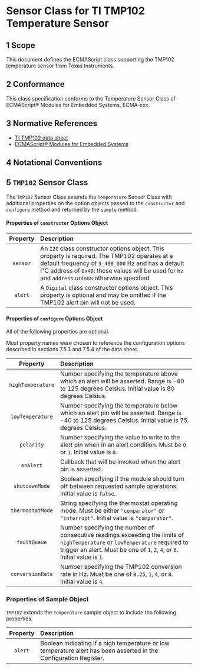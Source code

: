 
# Sensor Class for TI TMP102 Temperature Sensor

## 1 Scope

This document defines the ECMAScript class supporting the TMP102 temperature sensor from Texas Instruments.

## 2 Conformance

This class specification conforms to the Temperature Sensor Class of ECMAScript® Modules for Embedded Systems, ECMA-xxx.

## 3 Normative References

- [TI TMP102 data sheet](https://www.ti.com/lit/ds/symlink/tmp102.pdf)
- [ECMAScript® Modules for Embedded Systems](https://EcmaTC53.github.io/spec/web/spec.html)

## 4 Notational Conventions

## 5 `TMP102` Sensor Class

The `TMP102` Sensor Class extends the `Temperature` Sensor Class with additional properties on the option objects passed to the `constructor` and `configure` method and returned by the `sample` method. 

#### Properties of `constructor` Options Object

| Property | Description |
| :---: | :--- |
| `sensor` | An `I2C` class constructor options object. This property is required. The TMP102 operates at a default frequency of `3_400_000` Hz and has a default I²C address of `0x48`: these values will be used for `hz` and `address` unless otherwise specified.
| `alert` | A `Digital` class constructor options object. This property is optional and may be omitted if the TMP102 alert pin will not be used.

#### Properties of `configure` Options Object

All of the following properties are optional.

Most property names were chosen to reference the configuration options described in sections 7.5.3 and 7.5.4 of the data sheet. 

| Property | Description |
| :---: | :--- |
| `highTemperature` | Number specifying the temperature above which an alert will be asserted. Range is -40 to 125 degrees Celsius. Initial value is 80 degrees Celsius.  
| `lowTemperature` | Number specifying the temperature below which an alert pin will be asserted. Range is -40 to 125 degrees Celsius. Initial value is 75 degrees Celsius.
| `polarity` | Number specifying the value to write to the alert pin when in an alert condition. Must be `0` or `1`. Initial value is `0`.
| `onAlert` | Callback that will be invoked when the alert pin is asserted.
| `shutdownMode` | Boolean specifying if the module should turn off between requested sample operations. Initial value is `false`.
| `thermostatMode` | String specifying the thermostat operating mode. Must be either `"comparator"` or `"interrupt"`. Initial value is `"comparator"`.
| `faultQueue` | Number specifying the number of consecutive readings exceeding the limits of `highTemperature` or `lowTemperature` required to trigger an alert. Must be one of `1`, `2`, `4`, or `6`. Initial value is `1`. 
| `conversionRate` | Number specifying the TMP102 conversion rate in Hz. Must be one of `0.25`, `1`, `4`, or `8`. Initial value is `4`.

### Properties of Sample Object
`TMP102` extends the `Temperature` sample object to include the following properties.

| Property | Description |
| :---: | :--- |
| `alert` | Boolean indicating if a high temperature or low temperature alert has been asserted in the Configuration Register.
